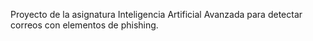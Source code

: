 Proyecto de la asignatura Inteligencia Artificial Avanzada para detectar correos con elementos de phishing.
